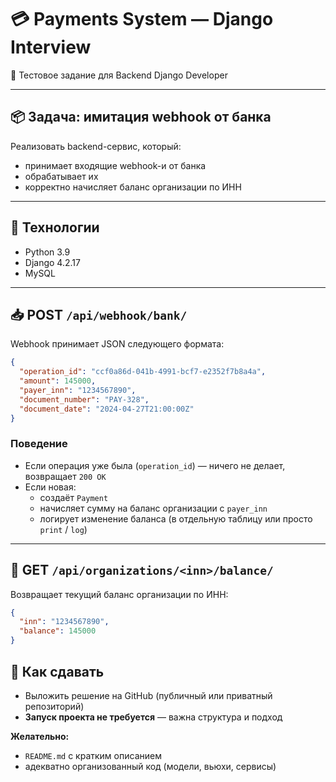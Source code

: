 # 💳 Payments System — Django Interview

🧪 Тестовое задание для Backend Django Developer

---

## 📦 Задача: имитация webhook от банка

Реализовать backend-сервис, который:

- принимает входящие webhook-и от банка
- обрабатывает их
- корректно начисляет баланс организации по ИНН

---

## 🔧 Технологии

- Python 3.9  
- Django 4.2.17  
- MySQL

---

## 📥 POST `/api/webhook/bank/`

Webhook принимает JSON следующего формата:

```json
{
  "operation_id": "ccf0a86d-041b-4991-bcf7-e2352f7b8a4a",
  "amount": 145000,
  "payer_inn": "1234567890",
  "document_number": "PAY-328",
  "document_date": "2024-04-27T21:00:00Z"
}

```
### Поведение

- Если операция уже была (`operation_id`) — ничего не делает, возвращает `200 OK`
- Если новая:
  - создаёт `Payment`
  - начисляет сумму на баланс организации с `payer_inn`
  - логирует изменение баланса (в отдельную таблицу или просто `print` / `log`)

---

## 🧾 GET `/api/organizations/<inn>/balance/`

Возвращает текущий баланс организации по ИНН:

```json
{
  "inn": "1234567890",
  "balance": 145000
}

```
## 🚀 Как сдавать

- Выложить решение на GitHub (публичный или приватный репозиторий)
- **Запуск проекта не требуется** — важна структура и подход

**Желательно:**

- `README.md` с кратким описанием
- адекватно организованный код (модели, вьюхи, сервисы)
